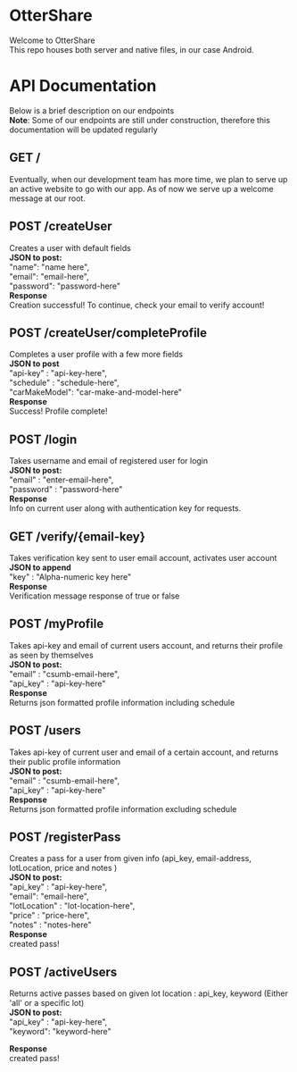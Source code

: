 # OtterShare
Welcome to OtterShare <br>
This repo houses both server and native files, in our case Android.

# API Documentation
Below is a brief description on our endpoints <br>
**Note**: Some of our endpoints are still under construction, therefore this documentation will be updated regularly


## GET / <br>
Eventually, when our development team has more time, we plan to serve up an active website to go with our app. As of now we serve up a welcome message at our root.


## POST /createUser <br>
Creates a user with default fields <br>
**JSON to post:** <br>
"name": "name here", <br>
"email": "email-here", <br>
"password": "password-here"<br>
**Response**<br>
Creation successful! To continue, check your email to verify account!

## POST /createUser/completeProfile <br>
Completes a user profile with a few more fields <br>
**JSON to post** <br>
"api-key" : "api-key-here", <br>
"schedule" : "schedule-here", <br>
"carMakeModel": "car-make-and-model-here"<br>
**Response** <br>
Success! Profile complete!

## POST /login <br>
Takes username and email of registered user for login <br>
**JSON to post:** <br>
"email" : "enter-email-here",<br>
"password" : "password-here" <br>
**Response** <br>
Info on current user along with authentication key for requests.


## GET /verify/{email-key}<br>
Takes verification key sent to user email account, activates user account <br>
**JSON to append** <br>
"key" : "Alpha-numeric key here"<br>
**Response** <br>
Verification message response of true or false


## POST /myProfile <br>
Takes api-key and email of current users account, and returns their profile as seen by themselves <br>
**JSON to post:** <br>
"email" : "csumb-email-here",<br>
"api_key" : "api-key-here"<br>
**Response** <br>
Returns json formatted profile information including schedule


## POST /users <br>
Takes api-key of current user and email of a certain account, and returns their public profile information <br>
**JSON to post:** <br>
"email" : "csumb-email-here",<br>
"api_key" : "api-key-here"<br>
**Response** <br>
Returns json formatted profile information excluding schedule


## POST /registerPass <br>
Creates a pass for a user from given info (api_key, email-address, lotLocation, price and notes ) <br>
**JSON to post:** <br>
"api_key" : "api-key-here",<br>
"email": "email-here",<br>
"lotLocation" : "lot-location-here",<br>
"price" : "price-here",<br>
"notes" : "notes-here"<br>
**Response** <br>
created pass!


## POST /activeUsers <br>
Returns active passes based on given lot location : api_key, keyword (Either 'all' or a specific lot) <br>
**JSON to post:** <br>
"api_key" : "api-key-here",<br>
"keyword": "keyword-here"<br>

**Response** <br>
created pass!
